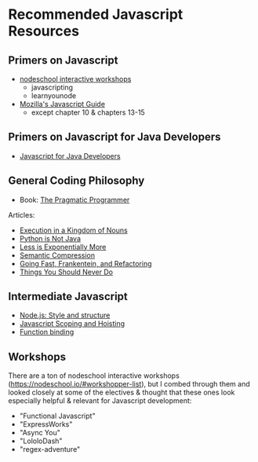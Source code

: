 # Recommended Javascript Resources

## Primers on Javascript

* [nodeschool interactive workshops](https://nodeschool.io/#workshopper-list)
  * javascripting
  * learnyounode
* [Mozilla's Javascript Guide](https://developer.mozilla.org/en-US/docs/Web/JavaScript/Guide)
  * except chapter 10 & chapters 13-15

## Primers on Javascript for Java Developers

* [Javascript for Java Developers](https://www.ibm.com/developerworks/library/j-javadev2-18/index.html)

## General Coding Philosophy

* Book: [The Pragmatic Programmer](http://www.amazon.com/The-Pragmatic-Programmer-Journeyman-Master)

Articles:
* [Execution in a Kingdom of Nouns](https://steve-yegge.blogspot.com/2006/03/execution-in-kingdom-of-nouns.html)
* [Python is Not Java](https://dirtsimple.org/2004/12/python-is-not-java.html)
* [Less is Exponentially More](https://commandcenter.blogspot.com/2012/06/less-is-exponentially-more.html)
* [Semantic Compression](https://caseymuratori.com/blog_0015)
* [Going Fast, Frankentein, and Refactoring](https://blog.izs.me/2008/01/going-fast-frankenstein-and-refactoring)
* [Things You Should Never Do](https://www.joelonsoftware.com/2000/04/06/things-you-should-never-do-part-i/)

## Intermediate Javascript

* [Node.js: Style and structure](https://caolan.org/posts/nodejs_style_and_structure.html)
* [Javascript Scoping and Hoisting](http://www.adequatelygood.com/JavaScript-Scoping-and-Hoisting.html)
* [Function binding](https://alistapart.com/article/getoutbindingsituations)

## Workshops

There are a ton of nodeschool interactive workshops (https://nodeschool.io/#workshopper-list), but I combed through them and looked closely at some of the electives & thought that these ones look especially helpful & relevant for Javascript development:

  * "Functional Javascript"
  * "ExpressWorks"
  * "Async You"
  * "LololoDash"
  * "regex-adventure"
